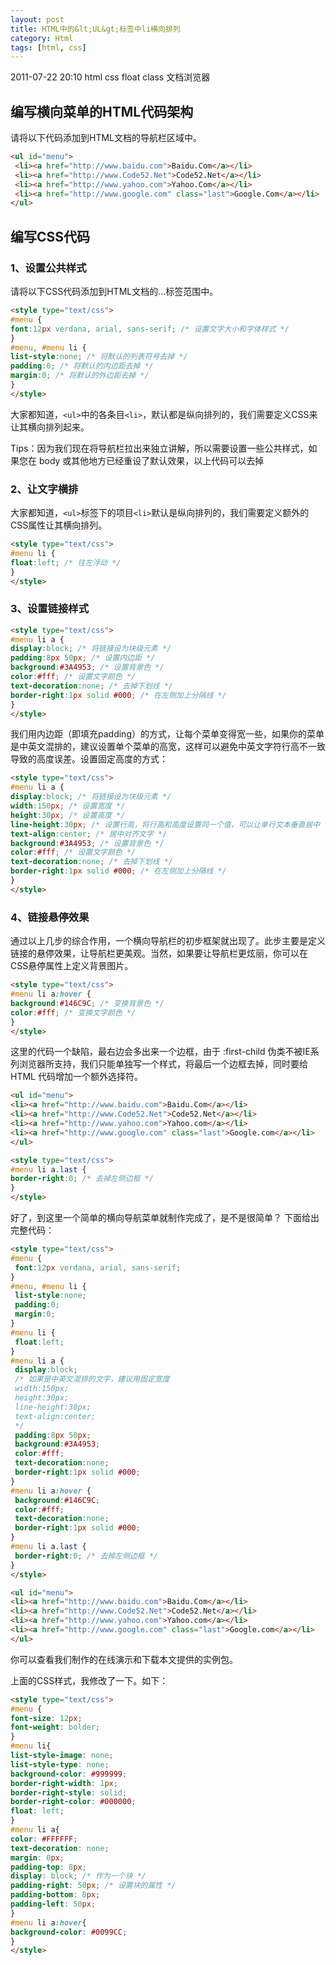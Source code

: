 ```yaml
---
layout: post
title: HTML中的&lt;UL&gt;标签中li横向排列
category: Html
tags: [html, css]
---
```


2011-07-22 20:10  html css float class  文档浏览器

## 编写横向菜单的HTML代码架构

请将以下代码添加到HTML文档的导航栏区域中。

```html
<ul id="menu">
 <li><a href="http://www.baidu.com">Baidu.Com</a></li>
 <li><a href="http://www.Code52.Net">Code52.Net</a></li>
 <li><a href="http://www.yahoo.com">Yahoo.Com</a></li>
 <li><a href="http://www.google.com" class="last">Google.Com</a></li>
</ul>
```

<!--more-->

## 编写CSS代码

### 1、设置公共样式

请将以下CSS代码添加到HTML文档的<head>...</head>标签范围中。

```html
<style type="text/css">
#menu { 
font:12px verdana, arial, sans-serif; /* 设置文字大小和字体样式 */
}
#menu, #menu li {
list-style:none; /* 将默认的列表符号去掉 */
padding:0; /* 将默认的内边距去掉 */
margin:0; /* 将默认的外边距去掉 */
}
</style>
```

大家都知道，`<ul>`中的各条目`<li>`，默认都是纵向排列的，我们需要定义CSS来让其横向排列起来。

Tips：因为我们现在将导航栏拉出来独立讲解，所以需要设置一些公共样式，如果您在 body 或其他地方已经重设了默认效果，以上代码可以去掉

### 2、让文字横排

大家都知道，`<ul>`标签下的项目`<li>`默认是纵向排列的，我们需要定义额外的CSS属性让其横向排列。

```html
<style type="text/css">
#menu li { 
float:left; /* 往左浮动 */
}
</style>
```

### 3、设置链接样式

```html
<style type="text/css">
#menu li a {
display:block; /* 将链接设为块级元素 */
padding:8px 50px; /* 设置内边距 */
background:#3A4953; /* 设置背景色 */
color:#fff; /* 设置文字颜色 */
text-decoration:none; /* 去掉下划线 */
border-right:1px solid #000; /* 在左侧加上分隔线 */
}
</style>
```

我们用内边距（即填充padding）的方式，让每个菜单变得宽一些，如果你的菜单是中英文混排的，建议设置单个菜单的高宽，这样可以避免中英文字符行高不一致导致的高度误差。设置固定高度的方式：

```html
<style type="text/css">
#menu li a {
display:block; /* 将链接设为块级元素 */
width:150px; /* 设置宽度 */
height:30px; /* 设置高度 */
line-height:30px; /* 设置行高，将行高和高度设置同一个值，可以让单行文本垂直居中 */
text-align:center; /* 居中对齐文字 */
background:#3A4953; /* 设置背景色 */
color:#fff; /* 设置文字颜色 */
text-decoration:none; /* 去掉下划线 */
border-right:1px solid #000; /* 在左侧加上分隔线 */
}
</style>
```

### 4、链接悬停效果

通过以上几步的综合作用，一个横向导航栏的初步框架就出现了。此步主要是定义链接的悬停效果，让导航栏更美观。当然，如果要让导航栏更炫丽，你可以在CSS悬停属性上定义背景图片。

```html
<style type="text/css">
#menu li a:hover {
background:#146C9C; /* 变换背景色 */
color:#fff; /* 变换文字颜色 */
}
</style>
```

这里的代码一个缺陷，最右边会多出来一个边框，由于 :first-child 伪类不被IE系列浏览器所支持，我们只能单独写一个样式，将最后一个边框去掉，同时要给 HTML 代码增加一个额外选择符。

```html
<ul id="menu">
<li><a href="http://www.baidu.com">Baidu.Com</a></li>
<li><a href="http://www.Code52.Net">Code52.Net</a></li>
<li><a href="http://www.yahoo.com">Yahoo.com</a></li>
<li><a href="http://www.google.com" class="last">Google.com</a></li>
</ul>

<style type="text/css">
#menu li a.last {
border-right:0; /* 去掉左侧边框 */
}
</style>
```

好了，到这里一个简单的横向导航菜单就制作完成了，是不是很简单？ 下面给出完整代码：

```html
<style type="text/css">
#menu { 
 font:12px verdana, arial, sans-serif; 
}
#menu, #menu li {
 list-style:none;
 padding:0;
 margin:0;
}
#menu li { 
 float:left; 
}
#menu li a {
 display:block;
 /* 如果是中英文混排的文字，建议用固定宽度
 width:150px;
 height:30px;
 line-height:30px;
 text-align:center;
 */
 padding:8px 50px;
 background:#3A4953;
 color:#fff;
 text-decoration:none;
 border-right:1px solid #000;
}
#menu li a:hover {
 background:#146C9C;
 color:#fff;
 text-decoration:none;
 border-right:1px solid #000;
}
#menu li a.last {
 border-right:0; /* 去掉左侧边框 */
}
</style>

<ul id="menu">
<li><a href="http://www.baidu.com">Baidu.Com</a></li>
<li><a href="http://www.Code52.Net">Code52.Net</a></li>
<li><a href="http://www.yahoo.com">Yahoo.com</a></li>
<li><a href="http://www.google.com" class="last">Google.com</a></li>
</ul>
```

你可以查看我们制作的在线演示和下载本文提供的实例包。

上面的CSS样式，我修改了一下。如下：

```html
<style type="text/css">
#menu {
font-size: 12px;
font-weight: bolder;
}
#menu li{
list-style-image: none;
list-style-type: none;
background-color: #999999;
border-right-width: 1px;
border-right-style: solid;
border-right-color: #000000;
float: left;
}
#menu li a{
color: #FFFFFF;
text-decoration: none;
margin: 0px;
padding-top: 8px;
display: block; /* 作为一个块 */
padding-right: 50px; /* 设置块的属性 */
padding-bottom: 8px;
padding-left: 50px;
}
#menu li a:hover{
background-color: #0099CC;
}
</style>
```
  
